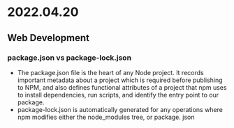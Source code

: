 # 2022.04.20

## Web Development

### package.json vs package-lock.json

- The package.json file is the heart of any Node project. It records important metadata about a project which is required before publishing to NPM, and also defines functional attributes of a project that npm uses to install dependencies, run scripts, and identify the entry point to our package.
- package-lock.json is automatically generated for any operations where npm modifies either the node_modules tree, or package. json
